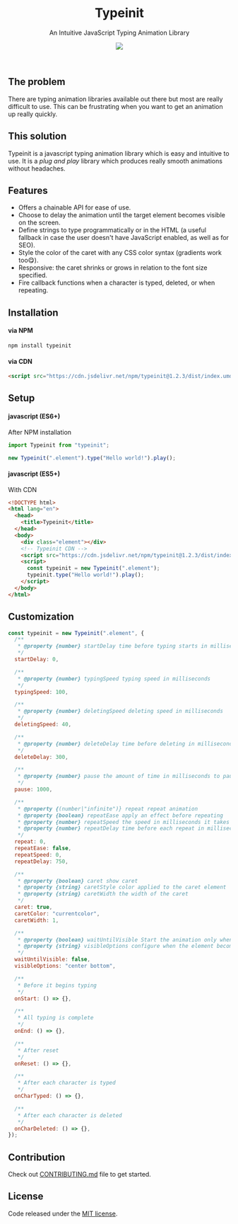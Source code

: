 <h1 align="center">
Typeinit
</h1>
<p align="center">
An Intuitive JavaScript Typing Animation Library
</p>
<p align="center">
<a href="https://www.npmjs.com/package/typeinit"><img src="https://img.shields.io/npm/v/typeinit"></a>
</p>
<br>

## The problem

There are typing animation libraries available out there but most are really difficult to use. This can be frustrating when you want to get an animation up really quickly.

## This solution

Typeinit is a javascript typing animation library which is easy and intuitive to use. It is a _plug and play_ library which produces really smooth animations without headaches.

## Features

- Offers a chainable API for ease of use.
- Choose to delay the animation until the target element becomes visible on the screen.
- Define strings to type programmatically or in the HTML (a useful fallback in case the user doesn't have JavaScript enabled, as well as for SEO).
- Style the color of the caret with any CSS color syntax (gradients work too😋).
- Responsive: the caret shrinks or grows in relation to the font size specified.
- Fire callback functions when a character is typed, deleted, or when repeating.

## Installation

#### via NPM

```
npm install typeinit
```

#### via CDN

```html
<script src="https://cdn.jsdelivr.net/npm/typeinit@1.2.3/dist/index.umd.js"></script>
```

## Setup

#### javascript (ES6+)

After NPM installation

```javascript
import Typeinit from "typeinit";

new Typeinit(".element").type("Hello world!").play();
```

#### javascript (ES5+)

With CDN

```html
<!DOCTYPE html>
<html lang="en">
  <head>
    <title>Typeinit</title>
  </head>
  <body>
    <div class="element"></div>
    <!-- Typeinit CDN -->
    <script src="https://cdn.jsdelivr.net/npm/typeinit@1.2.3/dist/index.umd.js"></script>
    <script>
      const typeinit = new Typeinit(".element");
      typeinit.type("Hello world!").play();
    </script>
  </body>
</html>
```

## Customization

```javascript
const typeinit = new Typeinit(".element", {
  /**
   * @property {number} startDelay time before typing starts in milliseconds
   */
  startDelay: 0,

  /**
   * @property {number} typingSpeed typing speed in milliseconds
   */
  typingSpeed: 100,

  /**
   * @property {number} deletingSpeed deleting speed in milliseconds
   */
  deletingSpeed: 40,

  /**
   * @property {number} deleteDelay time before deleting in milliseconds
   */
  deleteDelay: 300,

  /**
   * @property {number} pause the amount of time in milliseconds to pause
   */
  pause: 1000,

  /**
   * @property {(number|"infinite")} repeat repeat animation
   * @property {boolean} repeatEase apply an effect before repeating
   * @property {number} repeatSpeed the speed in milliseconds it takes to delete all characters in the element before repeating
   * @property {number} repeatDelay time before each repeat in milliseconds
   */
  repeat: 0,
  repeatEase: false,
  repeatSpeed: 0,
  repeatDelay: 750,

  /**
   * @property {boolean} caret show caret
   * @property {string} caretStyle color applied to the caret element
   * @property {string} caretWidth the width of the caret
   */
  caret: true,
  caretColor: "currentcolor",
  caretWidth: 1,

  /**
   * @property {boolean} waitUntilVisible Start the animation only when the element is within the viewport
   * @property {string} visibleOptions configure when the element becomes visible
   */
  waitUntilVisible: false,
  visibleOptions: "center bottom",

  /**
   * Before it begins typing
   */
  onStart: () => {},

  /**
   * All typing is complete
   */
  onEnd: () => {},

  /**
   * After reset
   */
  onReset: () => {},

  /**
   * After each character is typed
   */
  onCharTyped: () => {},

  /**
   * After each character is deleted
   */
  onCharDeleted: () => {},
});
```

## Contribution

Check out [CONTRIBUTING.md](./CONTRIBUTING.md) file to get started.

## License

Code released under the [MIT license](./LICENSE).
